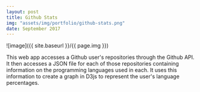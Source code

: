 ```yaml
---
layout: post
title: Github Stats
img: "assets/img/portfolio/github-stats.png"
date: September 2017
---
```


![image]({{ site.baseurl }}/{{ page.img }})

This web app accesses a Github user's repositories through the Github API. It then accesses a JSON file for each of those repositories containing information on the programming languages used in each. It uses this information to create a graph in D3js to represent the user's language percentages.
